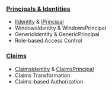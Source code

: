 
### [Principals & Identities](https://docs.microsoft.com/en-us/dotnet/standard/security/principal-and-identity-objects)
- [IIdentity](https://docs.microsoft.com/en-us/dotnet/api/system.security.principal.iidentity) & [IPrincipal](https://docs.microsoft.com/en-us/dotnet/api/system.security.principal.iprincipal)
- WindowsIdentity & WindowsPrincipal
- GenericIdentity & GenericPrincipal
- Role-based Access Control

### [Claims](https://docs.microsoft.com/en-us/dotnet/api/system.security.claims.claim)
- [ClaimsIdentity](https://docs.microsoft.com/en-us/dotnet/api/system.security.claims.claimsidentity) & [ClaimsPrincipal](https://docs.microsoft.com/en-us/dotnet/api/system.security.claims.claimsprincipal)
- Claims Transformation
- Claims-based Authorization
